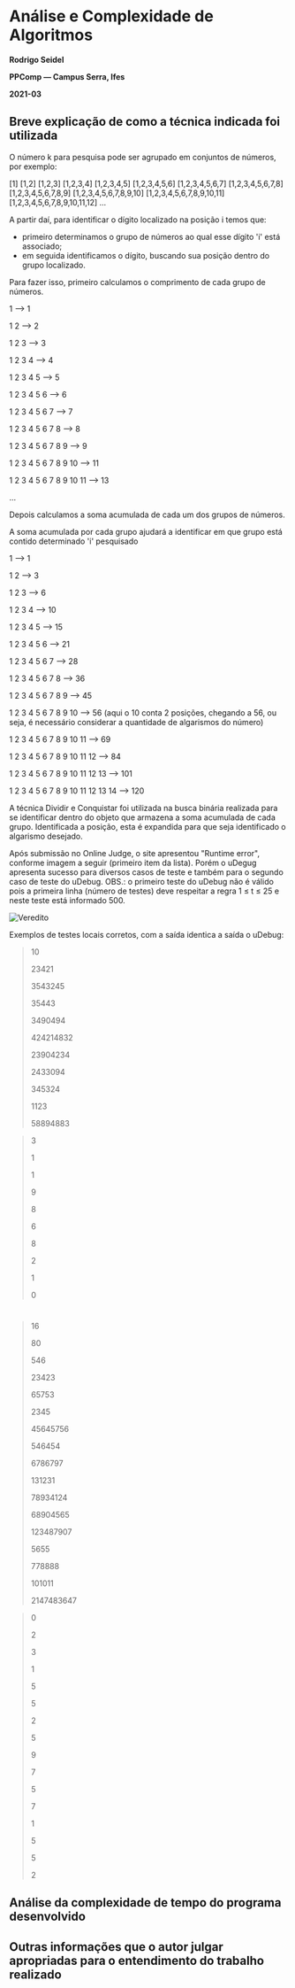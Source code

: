 # Análise e Complexidade de Algoritmos

**Rodrigo Seidel**

**PPComp — Campus Serra, Ifes**

**2021-03**

## Breve explicação de como a técnica indicada foi utilizada
O número k para pesquisa pode ser agrupado em conjuntos de números, por exemplo:

[1] [1,2] [1,2,3] [1,2,3,4] [1,2,3,4,5] [1,2,3,4,5,6] [1,2,3,4,5,6,7] [1,2,3,4,5,6,7,8] [1,2,3,4,5,6,7,8,9] [1,2,3,4,5,6,7,8,9,10] [1,2,3,4,5,6,7,8,9,10,11] [1,2,3,4,5,6,7,8,9,10,11,12] ...

A partir daí, para identificar o dígito localizado na posição i temos que:

- primeiro determinamos o grupo de números ao qual esse dígito 'i' está associado;
- em seguida identificamos o dígito, buscando sua posição dentro do grupo localizado.

Para fazer isso, primeiro calculamos o comprimento de cada grupo de números.

1 --> 1

1 2 --> 2

1 2 3 --> 3

1 2 3 4 --> 4

1 2 3 4 5 --> 5

1 2 3 4 5 6 --> 6

1 2 3 4 5 6 7 --> 7

1 2 3 4 5 6 7 8 --> 8

1 2 3 4 5 6 7 8 9 --> 9

1 2 3 4 5 6 7 8 9 10 --> 11

1 2 3 4 5 6 7 8 9 10 11 --> 13

...

Depois calculamos a soma acumulada de cada um dos grupos de números.

A soma acumulada por cada grupo ajudará a identificar em que grupo está contido determinado 'i' pesquisado

1 --> 1

1 2 --> 3

1 2 3 --> 6

1 2 3 4 --> 10

1 2 3 4 5 --> 15

1 2 3 4 5 6 --> 21

1 2 3 4 5 6 7 --> 28

1 2 3 4 5 6 7 8 --> 36

1 2 3 4 5 6 7 8 9 --> 45

1 2 3 4 5 6 7 8 9 10 --> 56 (aqui o 10 conta 2 posições, chegando a 56, ou seja, é necessário considerar a quantidade de algarismos do número)

1 2 3 4 5 6 7 8 9 10 11 --> 69

1 2 3 4 5 6 7 8 9 10 11 12 --> 84

1 2 3 4 5 6 7 8 9 10 11 12 13 --> 101

1 2 3 4 5 6 7 8 9 10 11 12 13 14 --> 120


A técnica Dividir e Conquistar foi utilizada na busca binária realizada para se identificar dentro do objeto que armazena a soma acumulada de cada grupo. Identificada a posição, esta é expandida para que seja identificado o algarismo desejado.


Após submissão no Online Judge, o site apresentou "Runtime error", conforme imagem a seguir (primeiro item da lista). Porém o uDegug apresenta sucesso para diversos casos de teste e também para o segundo caso de teste do uDebug.
OBS.: o primeiro teste do uDebug não é válido pois a primeira linha (número de testes) deve respeitar a regra 1 ≤ t ≤ 25 e neste teste está informado 500.

![Veredito](./10706-veredito.png)



Exemplos de testes locais corretos, com a saída identica a saída o uDebug:

> 10
> 
> 23421
> 
> 3543245
> 
> 35443
> 
> 3490494
> 
> 424214832
> 
> 23904234
> 
> 2433094
> 
> 345324
> 
> 1123
> 
> 58894883

> 3
> 
> 1
> 
> 1
> 
> 9
> 
> 8
> 
> 6
> 
> 8
> 
> 2
> 
> 1
> 
> 0

#

> 16
> 
> 80 
> 
> 546 
> 
> 23423 
> 
> 65753 
> 
> 2345 
> 
> 45645756 
> 
> 546454 
> 
> 6786797 
> 
> 131231 
> 
> 78934124 
> 
> 68904565 
> 
> 123487907 
> 
> 5655 
> 
> 778888 
> 
> 101011 
> 
> 2147483647

> 0 
> 
> 2 
> 
> 3 
> 
> 1 
> 
> 5 
> 
> 5 
> 
> 2 
> 
> 5 
> 
> 9 
> 
> 7 
> 
> 5 
> 
> 7 
> 
> 1 
> 
> 5 
> 
> 5 
> 
> 2

## Análise da complexidade de tempo do programa desenvolvido



## Outras informações que o autor julgar apropriadas para o entendimento do trabalho realizado

